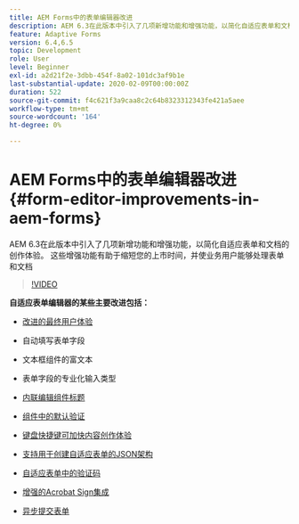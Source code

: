 ```yaml
---
title: AEM Forms中的表单编辑器改进
description: AEM 6.3在此版本中引入了几项新增功能和增强功能，以简化自适应表单和文档的创作体验。 这些增强功能有助于缩短您的上市时间，并使业务用户能够处理表单和文档
feature: Adaptive Forms
version: 6.4,6.5
topic: Development
role: User
level: Beginner
exl-id: a2d21f2e-3dbb-454f-8a02-101dc3af9b1e
last-substantial-update: 2020-02-09T00:00:00Z
duration: 522
source-git-commit: f4c621f3a9caa8c2c64b8323312343fe421a5aee
workflow-type: tm+mt
source-wordcount: '164'
ht-degree: 0%

---
```


# AEM Forms中的表单编辑器改进 {#form-editor-improvements-in-aem-forms}

AEM 6.3在此版本中引入了几项新增功能和增强功能，以简化自适应表单和文档的创作体验。 这些增强功能有助于缩短您的上市时间，并使业务用户能够处理表单和文档

>[!VIDEO](https://video.tv.adobe.com/v/19500?quality=12&learn=on)

**自适应表单编辑器的某些主要改进包括：**

* [改进的最终用户体验](https://helpx.adobe.com/aem-forms/6-3/introduction-forms-authoring.html)

* 自动填写表单字段
* 文本框组件的富文本
* 表单字段的专业化输入类型

* [内联编辑组件标题](https://helpx.adobe.com/aem-forms/6-3/introduction-forms-authoring.html)
* [组件中的默认验证](https://helpx.adobe.com/aem-forms/6-3/introduction-forms-authoring.html)
* [键盘快捷键可加快内容创作体验](https://helpx.adobe.com/aem-forms/6-3/keyboard-shortcuts.html#AdaptiveFormEditor)
* [支持用于创建自适应表单的JSON架构](https://helpx.adobe.com/aem-forms/6-3/adaptive-form-json-schema-form-model.html)
* [自适应表单中的验证码](https://helpx.adobe.com/aem-forms/6-3/captcha-adaptive-forms.html)
* [增强的Acrobat Sign集成](https://helpx.adobe.com/aem-forms/6-3/working-with-adobe-sign.html)
* [异步提交表单](https://helpx.adobe.com/aem-forms/6-3/asynchronous-submissions-adaptive-forms.html)
